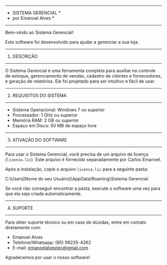 *****************************************************
*    SISTEMA GERENCIAL                              *
*    por Emanoel Alves                              *
*****************************************************

Bem-vindo ao Sistema Gerencial!

Este software foi desenvolvido para ajudar a gerenciar a sua loja.

-----------------------------------------------------
1. DESCRIÇÃO
-----------------------------------------------------

O Sistema Gerencial é uma ferramenta completa para auxiliar no controle de estoque,
gerenciamento de vendas, cadastro de clientes e fornecedores, e geração de relatórios.
Ele foi projetado para ser intuitivo e fácil de usar.

-----------------------------------------------------
2. REQUISITOS DO SISTEMA
-----------------------------------------------------

- Sistema Operacional: Windows 7 ou superior
- Processador: 1 GHz ou superior
- Memória RAM: 2 GB ou superior
- Espaço em Disco: 50 MB de espaço livre

-----------------------------------------------------
3. ATIVAÇÃO DO SOFTWARE
-----------------------------------------------------

Para usar o Sistema Gerencial, você precisa de um arquivo de licença (`licenca.lic`).
Este arquivo é fornecido separadamente por Carlos Emanoel.

Após a instalação, copie o arquivo `licenca.lic` para a seguinte pasta:

C:\Users\[Nome do seu Usuário]\AppData\Roaming\Sistema Gerencial

Se você não conseguir encontrar a pasta, execute o software uma vez para que ela seja
criada automaticamente.

-----------------------------------------------------
4. SUPORTE
-----------------------------------------------------

Para obter suporte técnico ou em caso de dúvidas, entre em contato diretamente com:

- Emanoel Alves
- Telefone/Whatsapp: (85) 99235-4262
- E-mail: emanoelalvestec@gmail.com

Agradecemos por usar o nosso software!
